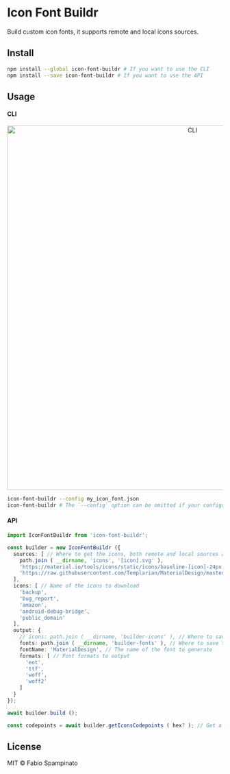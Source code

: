 # Icon Font Buildr

Build custom icon fonts, it supports remote and local icons sources.

## Install

```sh
npm install --global icon-font-buildr # If you want to use the CLI
npm install --save icon-font-buildr # If you want to use the API
```

## Usage

#### CLI

<p align="center">
	<img src="resources/CLI.gif" width="850" alt="CLI">
</p>

```sh
icon-font-buildr --config my_icon_font.json
icon-font-buildr # The `--config` option can be omitted if your configuration file is called `icon_font.json`
```

#### API

```ts
import IconFontBuildr from 'icon-font-buildr';

const builder = new IconFontBuildr ({
  sources: [ // Where to get the icons, both remote and local sources are supported. `[icon]` will be replace with the name of your icon
    path.join ( __dirname, 'icons', '[icon].svg' ),
    'https://material.io/tools/icons/static/icons/baseline-[icon]-24px.svg',
    'https://raw.githubusercontent.com/Templarian/MaterialDesign/master/icons/svg/[icon].svg'
  ],
  icons: [ // Name of the icons to download
    'backup',
    'bug_report',
    'amazon',
    'android-debug-bridge',
    'public_domain'
  ],
  output: {
    // icons: path.join ( __dirname, 'builder-icons' ), // Where to save the icons, if not provided they won't be stored permanently
    fonts: path.join ( __dirname, 'builder-fonts' ), // Where to save the fonts
    fontName: 'MaterialDesign', // The name of the font to generate
    formats: [ // Font formats to output
      'eot',
      'ttf',
      'woff',
      'woff2'
    ]
  }
});

await builder.build ();

const codepoints = await builder.getIconsCodepoints ( hex? ); // Get a map of icon names to codepoints, useful for generating CSS/SCSS etc.
```

## License

MIT © Fabio Spampinato
